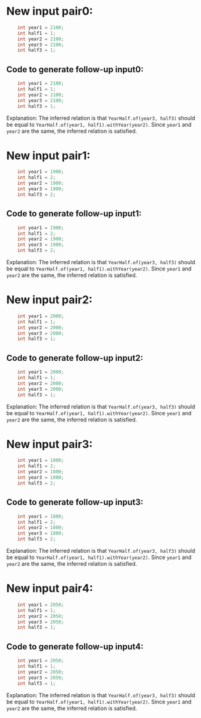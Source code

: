 # New input pair0:
```java
    int year1 = 2100;
    int half1 = 1;
    int year2 = 2100;
    int year3 = 2100;
    int half3 = 1;
```
## Code to generate follow-up input0:
```java
    int year1 = 2100;
    int half1 = 1;
    int year2 = 2100;
    int year3 = 2100;
    int half3 = 1;
```
Explanation: The inferred relation is that `YearHalf.of(year3, half3)` should be equal to `YearHalf.of(year1, half1).withYear(year2)`. Since `year1` and `year2` are the same, the inferred relation is satisfied.

# New input pair1:
```java
    int year1 = 1900;
    int half1 = 2;
    int year2 = 1900;
    int year3 = 1900;
    int half3 = 2;
```
## Code to generate follow-up input1:
```java
    int year1 = 1900;
    int half1 = 2;
    int year2 = 1900;
    int year3 = 1900;
    int half3 = 2;
```
Explanation: The inferred relation is that `YearHalf.of(year3, half3)` should be equal to `YearHalf.of(year1, half1).withYear(year2)`. Since `year1` and `year2` are the same, the inferred relation is satisfied.

# New input pair2:
```java
    int year1 = 2000;
    int half1 = 1;
    int year2 = 2000;
    int year3 = 2000;
    int half3 = 1;
```
## Code to generate follow-up input2:
```java
    int year1 = 2000;
    int half1 = 1;
    int year2 = 2000;
    int year3 = 2000;
    int half3 = 1;
```
Explanation: The inferred relation is that `YearHalf.of(year3, half3)` should be equal to `YearHalf.of(year1, half1).withYear(year2)`. Since `year1` and `year2` are the same, the inferred relation is satisfied.

# New input pair3:
```java
    int year1 = 1800;
    int half1 = 2;
    int year2 = 1800;
    int year3 = 1800;
    int half3 = 2;
```
## Code to generate follow-up input3:
```java
    int year1 = 1800;
    int half1 = 2;
    int year2 = 1800;
    int year3 = 1800;
    int half3 = 2;
```
Explanation: The inferred relation is that `YearHalf.of(year3, half3)` should be equal to `YearHalf.of(year1, half1).withYear(year2)`. Since `year1` and `year2` are the same, the inferred relation is satisfied.

# New input pair4:
```java
    int year1 = 2050;
    int half1 = 1;
    int year2 = 2050;
    int year3 = 2050;
    int half3 = 1;
```
## Code to generate follow-up input4:
```java
    int year1 = 2050;
    int half1 = 1;
    int year2 = 2050;
    int year3 = 2050;
    int half3 = 1;
```
Explanation: The inferred relation is that `YearHalf.of(year3, half3)` should be equal to `YearHalf.of(year1, half1).withYear(year2)`. Since `year1` and `year2` are the same, the inferred relation is satisfied.
